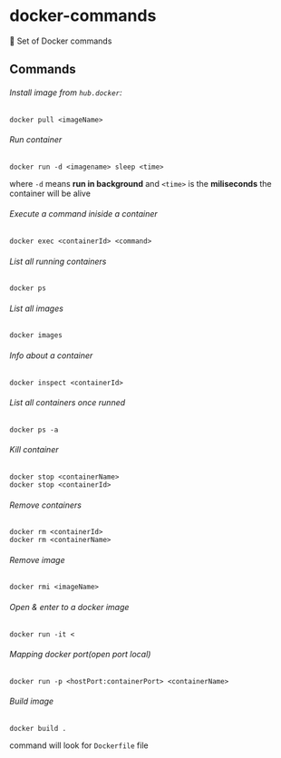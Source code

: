 # docker-commands
🐳  Set of Docker commands

## Commands

###### Install image from `hub.docker`:

```
docker pull <imageName> 
```

###### Run container 

```
docker run -d <imagename> sleep <time>
```

where `-d` means **run in background** and `<time>` is the **miliseconds** the container will be alive

###### Execute a command iniside a container
```
docker exec <containerId> <command>
```

###### List all running containers 

```
docker ps
```

###### List all images 

```
docker images
```

###### Info about a container 

```
docker inspect <containerId> 
```

###### List all containers once runned

```
docker ps -a
```

###### Kill container

```
docker stop <containerName>
docker stop <containerId>
```
###### Remove containers

```
docker rm <containerId>
docker rm <containerName>
```

###### Remove image
```
docker rmi <imageName>
```

###### Open & enter to a docker image

```
docker run -it <
```

###### Mapping docker port(open port local)

```
docker run -p <hostPort:containerPort> <containerName>
```

###### Build image

```
docker build .
```
command will look for `Dockerfile` file
